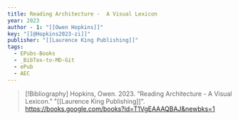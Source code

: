 ```yaml
---
title: Reading Architecture -  A Visual Lexicon
year: 2023
author - 1: "[[Owen Hopkins]]"
key: "[[@Hopkins2023-zi]]"
publisher: "[[Laurence King Publishing]]"
tags:
  - EPubs-Books
  - _BibTex-to-MD-Git
  - ePub
  - AEC
---
```


> [!Bibliography]
> Hopkins, Owen. 2023. “Reading Architecture -  A Visual Lexicon.” "[[Laurence King Publishing]]". https://books.google.com/books?id=T1VgEAAAQBAJ&newbks=1